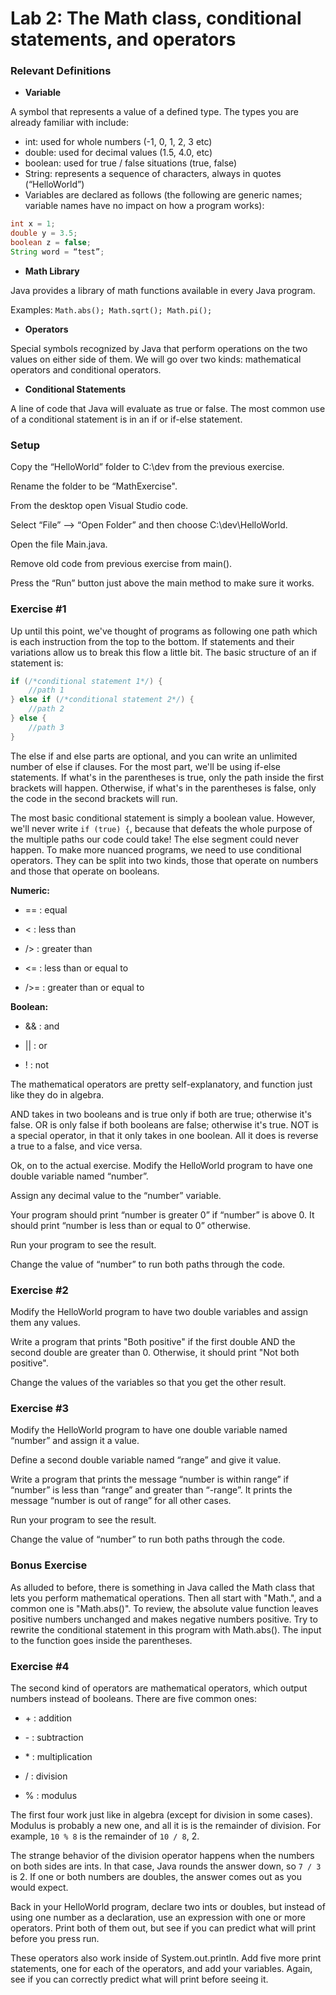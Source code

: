 # Lab 2: The Math class, conditional statements, and operators

### Relevant Definitions
* **Variable**

A symbol that represents a value of a defined type. The types you are already familiar with include:
 * int: used for whole numbers (-1, 0, 1, 2, 3 etc)
 * double: used for decimal values (1.5, 4.0, etc)
 * boolean: used for true / false situations (true, false)
 * String: represents a sequence of characters, always in quotes (“HelloWorld”)
 * Variables are declared as follows (the following are generic names; variable names have no impact on how a program works):
```java 
int x = 1;
double y = 3.5;
boolean z = false;
String word = “test”;
```
* **Math Library**

Java provides a library of math functions available in every Java program.

Examples: ```Math.abs(); Math.sqrt(); Math.pi();```

* **Operators**

Special symbols recognized by Java that perform operations on the two values on either side of them. We will go over two kinds: mathematical operators and conditional operators.

* **Conditional Statements**

A line of code that Java will evaluate as true or false. The most common use of a conditional statement is in an if or if-else statement.

### Setup

Copy the “HelloWorld” folder to C:\dev from the previous exercise.

Rename the folder to be “MathExercise".

From the desktop open Visual Studio code.

Select “File” --> “Open Folder” and then choose C:\dev\HelloWorld.

Open the file Main.java.

Remove old code from previous exercise from main().

Press the “Run” button just above the main method to make sure it works.

### Exercise #1

Up until this point, we've thought of programs as following one path which is each instruction from the top to the bottom. If statements and their variations allow us to break this flow a little bit. The basic structure of an if statement is:
``` java
if (/*conditional statement 1*/) {
    //path 1
} else if (/*conditional statement 2*/) {
    //path 2
} else {
    //path 3
}
```
The else if and else parts are optional, and you can write an unlimited number of else if clauses. For the most part, we'll be using if-else statements. If what's in the parentheses is true, only the path inside the first brackets will happen. Otherwise, if what's in the parentheses is false, only the code in the second brackets will run.

The most basic conditional statement is simply a boolean value. However, we'll never write ```if (true) {```, because that defeats the whole purpose of the multiple paths our code could take! The else segment could never happen. To make more nuanced programs, we need to use conditional operators. They can be split into two kinds, those that operate on numbers and those that operate on booleans.

**Numeric:**

* == : equal

* < : less than

* /> : greater than

* <= : less than or equal to

* />= : greater than or equal to

**Boolean:**

* && : and

* || : or

* ! : not

The mathematical operators are pretty self-explanatory, and function just like they do in algebra.

AND takes in two booleans and is true only if both are true; otherwise it's false. OR is only false if both booleans are false; otherwise it's true. NOT is a special operator, in that it only takes in one boolean. All it does is reverse a true to a false, and vice versa.

Ok, on to the actual exercise. Modify the HelloWorld program to have one double variable named “number”.

Assign any decimal value to the “number” variable.

Your program should print “number is greater 0” if “number” is above 0. It should print “number is less than or equal to 0” otherwise.

Run your program to see the result.

Change the value of “number” to run both paths through the code.

### Exercise #2

Modify the HelloWorld program to have two double variables and assign them any values.

Write a program that prints "Both positive" if the first double AND the second double are greater than 0. Otherwise, it should print "Not both positive".

Change the values of the variables so that you get the other result.

### Exercise #3

Modify the HelloWorld program to have one double variable named “number” and assign it a value.

Define a second double variable named “range” and give it value.

Write a program that prints the message “number is within range” if “number” is less than “range” and greater than “-range”. It prints the message “number is out of range” for all other cases.

Run your program to see the result.

Change the value of “number” to run both paths through the code.

### Bonus Exercise

As alluded to before, there is something in Java called the Math class that lets you perform mathematical operations. Then all start with "Math.", and a common one is "Math.abs()". To review, the absolute value function leaves positive numbers unchanged and makes negative numbers positive. Try to rewrite the conditional statement in this program with Math.abs(). The input to the function goes inside the parentheses.

### Exercise #4

The second kind of operators are mathematical operators, which output numbers instead of booleans. There are five common ones:

* \+ : addition

* \- : subtraction

* \* : multiplication

* / : division

* % : modulus

The first four work just like in algebra (except for division in some cases). Modulus is probably a new one, and all it is is the remainder of division. For example, ```10 % 8``` is the remainder of ```10 / 8```, 2.

The strange behavior of the division operator happens when the numbers on both sides are ints. In that case, Java rounds the answer down, so ```7 / 3``` is 2. If one or both numbers are doubles, the answer comes out as you would expect.

Back in your HelloWorld program, declare two ints or doubles, but instead of using one number as a declaration, use an expression with one or more operators. Print both of them out, but see if you can predict what will print before you press run.

These operators also work inside of System.out.println. Add five more print statements, one for each of the operators, and add your variables. Again, see if you can correctly predict what will print before seeing it.
